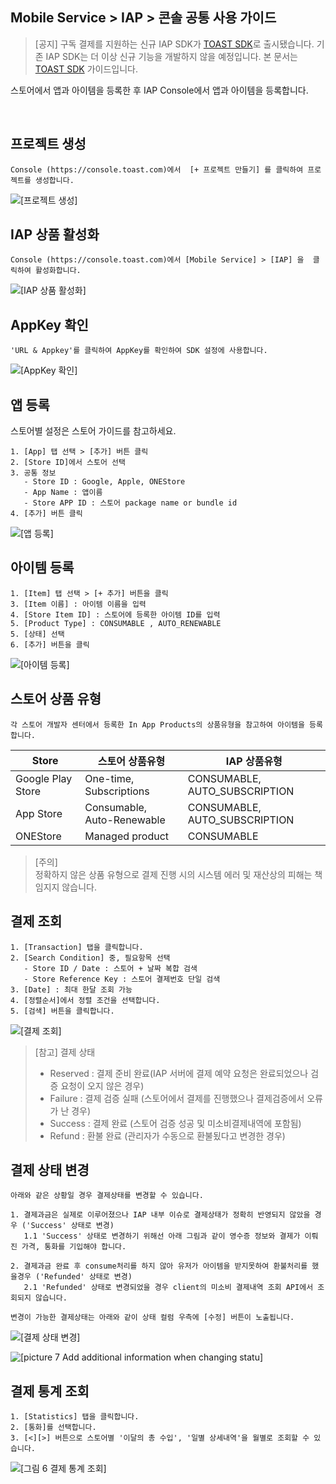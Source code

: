 ## Mobile Service > IAP > 콘솔 공통 사용 가이드

> [공지]
> 구독 결제를 지원하는 신규 IAP SDK가 [TOAST SDK](http://docs.toast.com/ko/TOAST/ko/toast-sdk/overview/)로 출시됐습니다.
> 기존 IAP SDK는 더 이상 신규 기능을 개발하지 않을 예정입니다.
> 본 문서는 [TOAST SDK](http://docs.toast.com/ko/TOAST/ko/toast-sdk/overview/) 가이드입니다.


스토어에서 앱과 아이템을 등록한 후 IAP Console에서 앱과 아이템을 등록합니다.




<br>


## 프로젝트 생성
```
Console (https://console.toast.com)에서  [+ 프로젝트 만들기] 를 클릭하여 프로젝트를 생성합니다.
```
![[프로젝트 생성]](http://static.toastoven.net/prod_iap/iap-console-new-project.png)


## IAP 상품 활성화
```
Console (https://console.toast.com)에서 [Mobile Service] > [IAP] 을  클릭하여 활성화합니다.
```
![[IAP 상품 활성화]](http://static.toastoven.net/prod_iap/iap-console-iap-on.png)


## AppKey 확인
```
'URL & Appkey'를 클릭하여 AppKey를 확인하여 SDK 설정에 사용합니다.
```
![[AppKey 확인]](http://static.toastoven.net/prod_iap/iap-console-appkey.png)


## 앱 등록
스토어별 설정은 스토어 가이드를 참고하세요. 
```
1. [App] 탭 선택 > [추가] 버튼 클릭
2. [Store ID]에서 스토어 선택  
3. 공통 정보
   - Store ID : Google, Apple, ONEStore
   - App Name : 앱이름
   - Store APP ID : 스토어 package name or bundle id
4. [추가] 버튼 클릭 
```
![[앱 등록]](http://static.toastoven.net/prod_iap/iap-console-new-app.png)

## 아이템 등록
```
1. [Item] 탭 선택 > [+ 추가] 버튼을 클릭 
3. [Item 이름] : 아이템 이름을 입력
4. [Store Item ID] : 스토어에 등록한 아이템 ID를 입력  
5. [Product Type] : CONSUMABLE , AUTO_RENEWABLE
5. [상태] 선택  
6. [추가] 버튼을 클릭  
```

![[아이템 등록]](http://static.toastoven.net/prod_iap/iap-console-new-item.png)

## 스토어 상품 유형
```
각 스토어 개발자 센터에서 등록한 In App Products의 상품유형을 참고하여 아이템을 등록합니다.
```

| Store | 스토어 상품유형| IAP 상품유형|    
|---|---|---|
| Google Play Store| One-time, Subscriptions | CONSUMABLE, AUTO_SUBSCRIPTION |
| App Store| Consumable, Auto-Renewable | CONSUMABLE, AUTO_SUBSCRIPTION |
| ONEStore|	Managed product | CONSUMABLE|



> [주의]  
> 정확하지 않은 상품 유형으로 결제 진행 시의 시스템 에러 및 재산상의 피해는 책임지지 않습니다.

## 결제 조회
```
1. [Transaction] 탭을 클릭합니다.  
2. [Search Condition] 중, 필요항목 선택
   - Store ID / Date : 스토어 + 날짜 복합 검색
   - Store Reference Key : 스토어 결제번호 단일 검색 
3. [Date] : 최대 한달 조회 가능
4. [정렬순서]에서 정렬 조건을 선택합니다.
5. [검색] 버튼을 클릭합니다.  
```
![[결제 조회]](http://static.toastoven.net/prod_iap/iap_new_01.png)


> [참고] 결제 상태   
> - Reserved : 결제 준비 완료(IAP 서버에 결제 예약 요청은 완료되었으나 검증 요청이 오지 않은 경우)
> - Failure : 결제 검증 실패  (스토어에서 결제를 진행했으나 결제검증에서 오류가 난 경우)
> - Success : 결제 완료 (스토어 검증 성공 및 미소비결제내역에 포함됨) 
> - Refund : 환불 완료 (관리자가 수동으로 환불됬다고 변경한 경우)



## 결제 상태 변경
```
아래와 같은 상황일 경우 결제상태를 변경할 수 있습니다.

1. 결제과금은 실제로 이루어졌으나 IAP 내부 이슈로 결제상태가 정확히 반영되지 않았을 경우 ('Success' 상태로 변경)
   1.1 'Success' 상태로 변경하기 위해선 아래 그림과 같이 영수증 정보와 결제가 이뤄진 가격, 통화를 기입해야 합니다.

2. 결제과금 완료 후 consume처리를 하지 않아 유저가 아이템을 받지못하여 환불처리를 했을경우 ('Refunded' 상태로 변경)
   2.1 'Refunded' 상태로 변경되었을 경우 client의 미소비 결제내역 조회 API에서 조회되지 않습니다.

변경이 가능한 결제상태는 아래와 같이 상태 컬럼 우측에 [수정] 버튼이 노출됩니다.
```
![[결제 상태 변경]](http://static.toastoven.net/prod_iap/iap_new_03.png)


![[picture 7 Add additional information when changing statu]](http://static.toastoven.net/prod_iap/iap_46.PNG)

## 결제 통계 조회
```
1. [Statistics] 탭을 클릭합니다.  
2. [통화]를 선택합니다.  
3. [<][>] 버튼으로 스토어별 '이달의 총 수입', '일별 상세내역'을 월별로 조회할 수 있습니다.  
```
![[그림 6 결제 통계 조회]](http://static.toastoven.net/prod_iap/iap_n_35.png)


